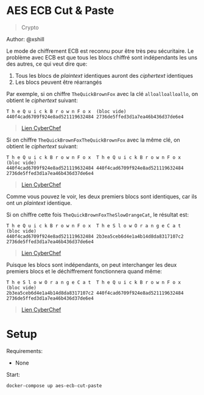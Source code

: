 # AES ECB Cut & Paste

> Crypto

Author: @xshill

Le mode de chiffrement ECB est reconnu pour être très peu sécuritaire. Le problème avec ECB est que tous les blocs chiffré sont indépendants les uns des autres, ce qui veut dire que:

1. Tous les blocs de _plaintext_ identiques auront des _ciphertext_ identiques
2. Les blocs peuvent être réarrangés

Par exemple, si on chiffre `TheQuickBrownFox` avec la clé `alloalloalloallo`, on obtient le _ciphertext_ suivant:

```
T h e Q u i c k B r o w n F o x  (bloc vide)
440f4cad6709f924e8ad521119632484 2736de5ffed3d1a7ea46b436d37de6e4
```

> [Lien CyberChef](https://gchq.github.io/CyberChef/#recipe=AES_Encrypt(%7B'option':'UTF8','string':'alloalloalloallo'%7D,%7B'option':'Hex','string':''%7D,'ECB','Raw','Hex')&input=VGhlUXVpY2tCcm93bkZveA)

Si on chiffre `TheQuickBrownFoxTheQuickBrownFox` avec la même clé, on obtient le _ciphertext_ suivant:

```
T h e Q u i c k B r o w n F o x  T h e Q u i c k B r o w n F o x  (bloc vide)
440f4cad6709f924e8ad521119632484 440f4cad6709f924e8ad521119632484 2736de5ffed3d1a7ea46b436d37de6e4
```

> [Lien CyberChef](https://gchq.github.io/CyberChef/#recipe=AES_Encrypt(%7B'option':'UTF8','string':'alloalloalloallo'%7D,%7B'option':'Hex','string':''%7D,'ECB','Raw','Hex')&input=VGhlUXVpY2tCcm93bkZveFRoZVF1aWNrQnJvd25Gb3g)

Comme vous pouvez le voir, les deux premiers blocs sont identiques, car ils ont un _plaintext_ identique.

Si on chiffre cette fois `TheQuickBrownFoxTheSlowOrangeCat`, le résultat est:

```
T h e Q u i c k B r o w n F o x  T h e S l o w O r a n g e C a t  (bloc vide)
440f4cad6709f924e8ad521119632484 2b3ea5ceb6d4e1a4b14d8da8317107c2 2736de5ffed3d1a7ea46b436d37de6e4
```

> [Lien CyberChef](https://gchq.github.io/CyberChef/#recipe=AES_Encrypt(%7B'option':'UTF8','string':'alloalloalloallo'%7D,%7B'option':'Hex','string':''%7D,'ECB','Raw','Hex')&input=VGhlUXVpY2tCcm93bkZveFRoZVNsb3dPcmFuZ2VDYXQ)

Puisque les blocs sont indépendants, on peut interchanger les deux premiers blocs et le déchiffrement fonctionnera quand même:

```
T h e S l o w O r a n g e C a t  T h e Q u i c k B r o w n F o x  (bloc vide)
2b3ea5ceb6d4e1a4b14d8da8317107c2 440f4cad6709f924e8ad521119632484 2736de5ffed3d1a7ea46b436d37de6e4
```

> [Lien CyberChef](https://gchq.github.io/CyberChef/#recipe=AES_Decrypt(%7B'option':'UTF8','string':'alloalloalloallo'%7D,%7B'option':'Hex','string':''%7D,'ECB','Hex','Raw',%7B'option':'Hex','string':''%7D)&input=MmIzZWE1Y2ViNmQ0ZTFhNGIxNGQ4ZGE4MzE3MTA3YzIgNDQwZjRjYWQ2NzA5ZjkyNGU4YWQ1MjExMTk2MzI0ODQgMjczNmRlNWZmZWQzZDFhN2VhNDZiNDM2ZDM3ZGU2ZTQ)

# Setup

Requirements:
- None

Start:

```
docker-compose up aes-ecb-cut-paste
```
